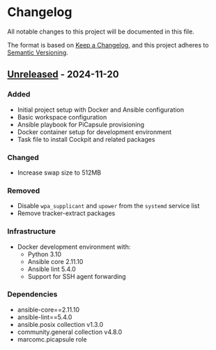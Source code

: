 # Changelog

All notable changes to this project will be documented in this file.

The format is based on [Keep a Changelog](https://keepachangelog.com/en/1.0.0/),
and this project adheres to [Semantic Versioning](https://semver.org/spec/v2.0.0.html).

## [Unreleased] - 2024-11-20

### Added

- Initial project setup with Docker and Ansible configuration
- Basic workspace configuration
- Ansible playbook for PiCapsule provisioning
- Docker container setup for development environment
- Task file to install Cockpit and related packages

### Changed

- Increase swap size to 512MB

### Removed

- Disable `wpa_supplicant` and `upower` from the `systemd` service list
- Remove tracker-extract packages

### Infrastructure

- Docker development environment with:
  - Python 3.10
  - Ansible core 2.11.10
  - Ansible lint 5.4.0
  - Support for SSH agent forwarding

### Dependencies

- ansible-core==2.11.10
- ansible-lint==5.4.0
- ansible.posix collection v1.3.0
- community.general collection v4.8.0
- marcomc.picapsule role

[Unreleased]: https://github.com/yourusername/picapsule-setup/compare/v0.0.0...HEAD
